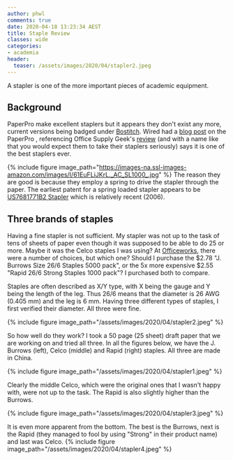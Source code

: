 ```yaml
---
author: phwl
comments: true
date: 2020-04-18 13:23:34 AEST
title: Staple Review
classes: wide
categories:
- academia
header:
  teaser: /assets/images/2020/04/stapler2.jpeg
---
```


A stapler is one of the more important pieces of academic equipment.

<!-- more -->

## Background
PaperPro make excellent staplers but it appears they don't exist any more, 
current versions being badged under
[Bostitch](https://www.amazon.com/gp/product/B00149ZVTG).  Wired
had a [blog
post](https://www.wired.com/2010/10/paperpro-makes-quite-possibly-the-best-staplers-ever/)
on the PaperPro , referencing Office Supply Geek's
[review](http://officesupplygeek.com/desk-accessories/paper-fasteners/paperpro-staplers-quite-possibly-the-best-staplers-ever/)
(and with a name like that you would expect them to take their
staplers seriously) says it is one of the best staplers ever.

{% include figure image_path="https://images-na.ssl-images-amazon.com/images/I/61EuFLiJKrL._AC_SL1000_.jpg" %}
The reason they are good is because they employ a spring to drive the 
stapler through the paper. The earliest patent for a spring loaded
stapler appears to be
[US7681771B2 Stapler](https://patents.google.com/patent/US7681771B2)
which is relatively recent (2006).


## Three brands of staples
Having a fine stapler is not sufficient. My
stapler was not up to the task of tens of sheets of paper even
though it was supposed to be able to do 25 or more. Maybe it was
the Celco staples I was using? At [Officeworks](https://www.officeworks.com.au/),
there were a number of choices, but which one? Should I purchase
the $2.78 "J. Burrows Size 26/6 Staples 5000 pack", or the 5x more expensive
$2.55 "Rapid 26/6 Strong Staples 1000 pack"? I purchased both to compare.

Staples are often described as X/Y type, with X being the gauge and
Y being the length of the leg. Thus 26/6 means that the diameter is
26 AWG (0.405 mm) and the leg is 6 mm.
Having three different types of staples, I first verified their diameter.
All three were fine.

{% include figure image_path="/assets/images/2020/04/stapler2.jpeg" %}

So how well do they work? I took a 50 page (25 sheet) draft paper that
we are working on and tried all three. In all the figures below, we have
the J. Burrows (left), Celco (middle) and Rapid (right) staples. All
three are made in China.

{% include figure image_path="/assets/images/2020/04/stapler1.jpeg" %}

Clearly the middle Celco, which were the original ones that I wasn't
happy with, were not up to the task. The Rapid is also
slightly higher than the Burrows.

{% include figure image_path="/assets/images/2020/04/stapler3.jpeg" %}

It is even more apparent from the bottom. The best is the Burrows,
next is the Rapid (they managed to fool by using "Strong" in
their product name) and last was Celco.
{% include figure image_path="/assets/images/2020/04/stapler4.jpeg" %}

